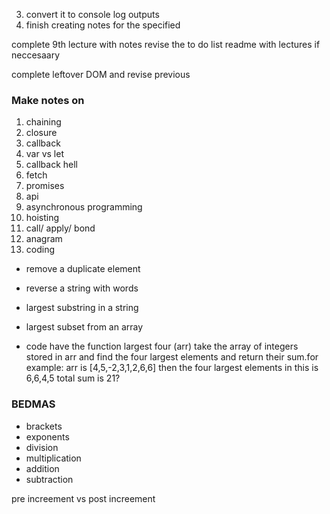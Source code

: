 3. convert it to console log outputs 
4. finish creating notes for the specified

complete 9th lecture with notes 
revise the to do list readme with lectures if neccesaary 

complete leftover DOM and revise previous 

### Make notes on 
1. chaining
2. closure 
3. callback 
4. var vs let 
5. callback hell 
6. fetch 
7. promises 
8. api 
9. asynchronous programming 
10. hoisting 
11. call/ apply/ bond 
12. anagram 
13. coding 
- remove a duplicate element 
- reverse a string with words 
- largest substring in a string 
- largest subset from an array 

- code 
have the function largest four (arr) take the array of integers stored in arr and find the four largest elements and return their sum.for example: arr is [4,5,-2,3,1,2,6,6] then the four largest elements in this is 6,6,4,5 total sum is 21?

### BEDMAS 
- brackets 
- exponents 
- division 
- multiplication 
- addition 
- subtraction 

pre increement vs post increement 
